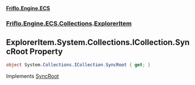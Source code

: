 #### [Friflo.Engine.ECS](index.md#'index')
### [Friflo.Engine.ECS.Collections](Friflo.Engine.ECS.Collections.md#'Friflo.Engine.ECS.Collections').[ExplorerItem](ExplorerItem.md#'Friflo.Engine.ECS.Collections.ExplorerItem')

## ExplorerItem.System.Collections.ICollection.SyncRoot Property

```csharp
object System.Collections.ICollection.SyncRoot { get; }
```

Implements [SyncRoot](https://docs.microsoft.com/en-us/dotnet/api/System.Collections.ICollection.SyncRoot#'System.Collections.ICollection.SyncRoot')